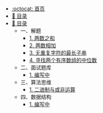 * [:octocat: 首页](/README)
* [:bookmark: 目录](/notes/notes.md)
* [:bookmark: 目录](#)
    * 一、解题
        * [1. 两数之和](/notes/解题/两数之和.md)
        * [2. 两数相加](#)
        * [3. 无重复字符的最长子串](#)
        * [4. 寻找两个有序数组的中位数](#)   
    * 二、面试题库
        * [1. 编写中](#)       
    * 三、算法思维
        * [1. 二进制与或非运算](#)
    * 四、数据结构
        * [1. 编写中](#)     
